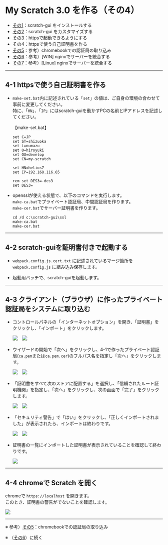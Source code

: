 # My Scratch 3.0 を作る（その4）

- [その1](./my-sc3_1.md)：scratch-gui をインストールする
- [その2](./my-sc3_2.md)：scratch-gui をカスタマイズする
- [その3](./my-sc3_3.md)：httpsで起動できるようにする
- その4：httpsで使う自己証明書を作る
- [その5](./my-sc3_5.md)：参考）chromebookでの認証局の取り込み
- [その6](./my-sc3_6.md)：参考）\[WIN\] nginxでサーバーを統合する
- [その7](./my-sc3_7.md)：参考）\[Linux\] nginxでサーバーを統合する

<hr>

## 4-1 httpsで使う自己証明書を作る

- `make-set.bat`内に記述されている「`set`」の値は、ご自身の環境の合わせて事前に変更してください。<br>
特に、「`HN`」、「`IP`」にはscratch-guiを動かすPCの名前とIPアドレスを記述してください。

    【make-set.bat】

    ```
    set C=JP
    set ST=shizuoka
    set L=numazu
    set O=hiroyuki
    set OU=develop
    set CN=my-scratch

    set HN=helios7
    set IP=192.168.116.65

    rem set DES3=-des3
    set DES3=
    ```

- opensslが使える状態で、以下のコマンドを実行します。<br>
`make-ca.bat`でプライベート認証局、中間認証局を作ります。<br>
`make-cer.bat`でサーバー証明書を作ります。

    ```
    cd /d c:\scratch-gui\ssl
    make-ca.bat
    make-cer.bat
    ```

<hr>

## 4-2 scratch-guiを証明書付きで起動する

- `webpack.config.js.cert.txt` に記述されているマージ箇所を `webpack.config.js` に組み込み保存します。

- 起動用バッチで、scratch-guiを起動します。

<hr>

## 4-3 クライアント（ブラウザ）に作ったプライベート認証局をシステムに取り込む

- コントロールパネルの「インターネットオプション」を開き、「証明書」をクリックし、「インポート」をクリックします。

    ![](images/cli-1.png)　![](images/cli-2.png)

- ウイザードの開始で「次へ」をクリックし、4-1で作ったプライベート認証局(`ca.pem`または`ca.pem.cer`)のフルパス名を指定し「次へ」をクリックします。

    ![](images/cli-3.png)　![](images/cli-4.png)

- 「証明書をすべて次のストアに配置する」を選択し、「信頼されたルート証明機関」を指定し、「次へ」をクリックし、次の画面で「完了」をクリックします。

    ![](images/cli-5.png)　![](images/cli-6.png)

- 「セキュリティ警告」で「はい」をクリックし、「正しくインポートされました」が表示されたら、インポートは終わりです。

    ![](images/cli-7.png)　![](images/cli-8.png)

- 証明書の一覧にインポートした証明書が表示されていることを確認して終わりです。

    ![](images/cli-9.png)

<hr>

## 4-4 chromeで Scratch を開く

chromeで `https://localhost` を開きます。<br>
このとき、証明書の警告がでないことを確認します。

![](images/cert-9.png)

<hr>

※ 参考）[その5](./my-sc3_5.md)：chromebookでの認証局の取り込み

※ （[その6](./my-sc3_6.md)）に続く
